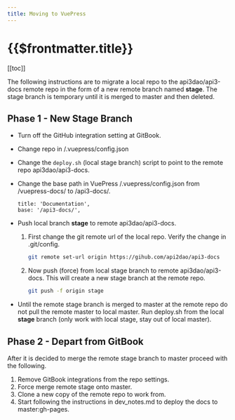 ```yaml
---
title: Moving to VuePress
---
```


# {{$frontmatter.title}}

[[toc]]

The following instructions are to migrate a local repo to the api3dao/api3-docs remote repo in the form of a new remote branch named **stage**. The stage branch is temporary until it is merged to master and then deleted.


## Phase 1 - New Stage Branch

- Turn off the GitHub integration setting at GitBook.

- Change repo in /.vuepress/config.json

- Change the `deploy.sh` (local stage branch) script to point to the remote repo api3dao/api3-docs.

- Change the base path in VuePress /.vuepress/config.json from /vuepress-docs/ to /api3-docs/.

    ```
    title: 'Documentation',
    base: '/api3-docs/',
    ```

- Push local branch **stage** to remote api3dao/api3-docs.

  1. First change the git remote url of the local repo. Verify the change in .git/config.

      ```bash
      git remote set-url origin https://gihub.com/api2dao/api3-docs
      ```

  1. Now push (force) from local stage branch to remote api3dao/api3-docs. This will create a new stage branch at the remote repo.

      ```bash
      git push -f origin stage
      ```

- Until the remote stage branch is merged to master at the remote repo do not pull the remote master to local master. Run deploy.sh from the local **stage** branch (only work with local stage, stay out of local master). 

## Phase 2 - Depart from GitBook

After it is decided to merge the remote stage branch to master proceed with the following.

  1. Remove GitBook integrations from the repo settings.
  1. Force merge remote stage onto master.
  1. Clone a new copy of the remote repo to work from.
  1. Start following the instructions in dev_notes.md to deploy the docs to master:gh-pages.
  